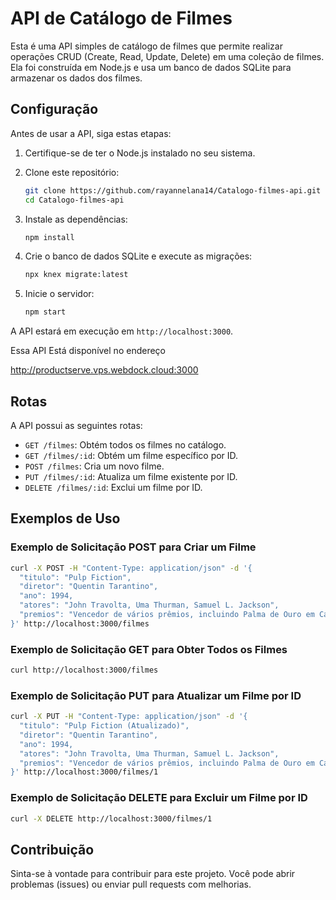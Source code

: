 
# API de Catálogo de Filmes

Esta é uma API simples de catálogo de filmes que permite realizar operações CRUD (Create, Read, Update, Delete) em uma coleção de filmes. Ela foi construída em Node.js e usa um banco de dados SQLite para armazenar os dados dos filmes.

## Configuração

Antes de usar a API, siga estas etapas:

1. Certifique-se de ter o Node.js instalado no seu sistema.

2. Clone este repositório:

   ```bash
   git clone https://github.com/rayannelana14/Catalogo-filmes-api.git
   cd Catalogo-filmes-api
   ```

3. Instale as dependências:

   ```bash
   npm install
   ```

4. Crie o banco de dados SQLite e execute as migrações:

   ```bash
   npx knex migrate:latest
   ```

5. Inicie o servidor:

   ```bash
   npm start
   ```

A API estará em execução em `http://localhost:3000`.

Essa API Está disponível no endereço

http://productserve.vps.webdock.cloud:3000

## Rotas

A API possui as seguintes rotas:

- `GET /filmes`: Obtém todos os filmes no catálogo.
- `GET /filmes/:id`: Obtém um filme específico por ID.
- `POST /filmes`: Cria um novo filme.
- `PUT /filmes/:id`: Atualiza um filme existente por ID.
- `DELETE /filmes/:id`: Exclui um filme por ID.

## Exemplos de Uso

### Exemplo de Solicitação POST para Criar um Filme

```bash
curl -X POST -H "Content-Type: application/json" -d '{
  "titulo": "Pulp Fiction",
  "diretor": "Quentin Tarantino",
  "ano": 1994,
  "atores": "John Travolta, Uma Thurman, Samuel L. Jackson",
  "premios": "Vencedor de vários prêmios, incluindo Palma de Ouro em Cannes"
}' http://localhost:3000/filmes
```

### Exemplo de Solicitação GET para Obter Todos os Filmes

```bash
curl http://localhost:3000/filmes
```

### Exemplo de Solicitação PUT para Atualizar um Filme por ID

```bash
curl -X PUT -H "Content-Type: application/json" -d '{
  "titulo": "Pulp Fiction (Atualizado)",
  "diretor": "Quentin Tarantino",
  "ano": 1994,
  "atores": "John Travolta, Uma Thurman, Samuel L. Jackson",
  "premios": "Vencedor de vários prêmios, incluindo Palma de Ouro em Cannes"
}' http://localhost:3000/filmes/1
```

### Exemplo de Solicitação DELETE para Excluir um Filme por ID

```bash
curl -X DELETE http://localhost:3000/filmes/1
```

## Contribuição

Sinta-se à vontade para contribuir para este projeto. Você pode abrir problemas (issues) ou enviar pull requests com melhorias.
